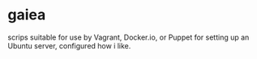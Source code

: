 gaiea
=====

scrips suitable for use by Vagrant, Docker.io, or Puppet for setting up an Ubuntu server, configured how i like.
